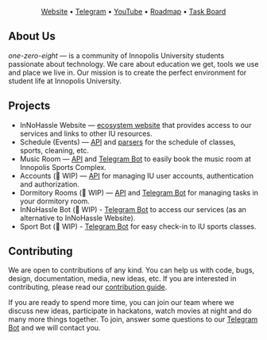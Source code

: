 <p align="center">
  <a href="https://innohassle.ru">Website</a> •
  <a href="https://t.me/one_zero_eight">Telegram</a> •
  <a href="https://www.youtube.com/@one-zero-eight">YouTube</a> •
  <a href="https://github.com/orgs/one-zero-eight/projects/11/views/1">Roadmap</a> •
  <a href="https://github.com/orgs/one-zero-eight/projects/4/views/1">Task Board</a>
</p>

## About Us

_one-zero-eight_ — is a community of Innopolis University students passionate about technology. We care about education we get, tools we use and place we live in.
Our mission is to create the perfect environment for student life at Innopolis University.

## Projects

- InNoHassle Website — [ecosystem website](https://github.com/one-zero-eight/InNoHassle-Website) that provides access to our services and links to other IU resources.
- Schedule (Events) — [API](https://github.com/one-zero-eight/InNoHassle-Events) and [parsers](https://github.com/one-zero-eight/InNoHassle-Parsers) for the schedule of classes, sports, cleaning, etc.
- Music Room — [API](https://github.com/one-zero-eight/InNoHassle-MusicRoom) and [Telegram Bot](https://github.com/one-zero-eight/InNoHassle-MusicRoomBot) to easily book the music room at Innopolis Sports Complex.
- Accounts (🚧 WIP) — [API](https://github.com/one-zero-eight/InNoHassle-Accounts) for managing IU user accounts, authentication and authorization.
- Dormitory Rooms (🚧 WIP) — [API](https://github.com/one-zero-eight/InNoHassle-Rooms) and [Telegram Bot](https://github.com/one-zero-eight/InNoHassle-RoomsBot) for managing tasks in your dormitory room.
- InNoHassle Bot (🚧 WIP) - [Telegram Bot](https://github.com/one-zero-eight/InNoHassle-Bot) to access our services (as an alternative to InNoHassle Website).
- Sport Bot (🚧 WIP) - [Telegram Bot](https://github.com/one-zero-eight/sport-bot) for easy check-in to IU sports classes.

## Contributing

We are open to contributions of any kind.
You can help us with code, bugs, design, documentation, media, new ideas, etc.
If you are interested in contributing, please read our [contribution guide](https://github.com/one-zero-eight/.github/blob/main/CONTRIBUTING.md).

If you are ready to spend more time, you can join our team where we discuss new ideas, participate in hackatons, watch movies at night and do many more things together.
To join, answer some questions to our [Telegram Bot](https://t.me/one_zero_eight_bot) and we will contact you.
